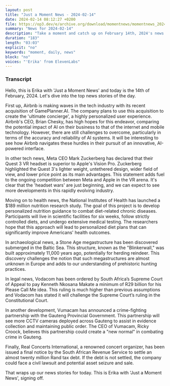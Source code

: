 ```yaml
---
layout: post
title: "Just a Moment News - 2024-02-14"
date: 2024-02-14 08:12:27 +0200
file: https://op3.dev/e/archive.org/download/momentnews/momentnews_2024-02-14.mp3
summary: "News for 2024-02-14"
description: "Take a moment and catch up on February 14th, 2024's news."
duration: "183"
length: "03:03"
explicit: "no"
keywords: "moment, daily, news"
block: "no"
voices: "'Erika' from ElevenLabs"
---
```


### Transcript

Hello, this is Erika with 'Just a Moment News' and today is the 14th of February, 2024. Let's dive into the top news stories of the day.

First up, Airbnb is making waves in the tech industry with its recent acquisition of GamePlanner.AI. The company plans to use this acquisition to create the 'ultimate concierge', a highly personalized user experience. Airbnb's CEO, Brian Chesky, has high hopes for this endeavor, comparing the potential impact of AI on their business to that of the internet and mobile technology. However, there are still challenges to overcome, particularly in terms of the accuracy and reliability of AI systems. It will be interesting to see how Airbnb navigates these hurdles in their pursuit of an innovative, AI-powered interface.

In other tech news, Meta CEO Mark Zuckerberg has declared that their Quest 3 VR headset is superior to Apple's Vision Pro. Zuckerberg highlighted the Quest 3's lighter weight, untethered design, wider field of view, and lower price point as its main advantages. This statement adds fuel to the ongoing competition between Meta and Apple in the VR arena. It's clear that the 'headset wars' are just beginning, and we can expect to see more developments in this rapidly evolving industry.

Moving on to health news, the National Institutes of Health has launched a $189 million nutrition research study. The goal of this project is to develop personalized nutrition guidance to combat diet-related chronic diseases. Participants will live in scientific facilities for six weeks, follow strictly controlled diets, and undergo extensive medical testing. The researchers hope that this approach will lead to personalized diet plans that can significantly improve Americans' health outcomes.

In archaeological news, a Stone Age megastructure has been discovered submerged in the Baltic Sea. This structure, known as the "Blinkerwall," was built approximately 11,000 years ago, potentially for herding reindeer. This discovery challenges the notion that such megastructures are almost unknown in Europe and adds to our understanding of prehistoric hunting practices.

In legal news, Vodacom has been ordered by South Africa’s Supreme Court of Appeal to pay Kenneth Nkosana Makate a minimum of R29 billion for his Please Call Me idea. This ruling is much higher than previous assumptions and Vodacom has stated it will challenge the Supreme Court’s ruling in the Constitutional Court.

In another development, Vumacam has announced a crime-fighting partnership with the Gauteng Provincial Government. This partnership will see more CCTV cameras deployed across Gauteng to assist in evidence collection and maintaining public order. The CEO of Vumacam, Ricky Croock, believes this partnership could create a "new normal" in combating crime in Gauteng.

Finally, Real Concerts International, a renowned concert organizer, has been issued a final notice by the South African Revenue Service to settle an almost twenty million Rand tax debt. If the debt is not settled, the company could face a civil lawsuit and potential asset seizure and sale.

That wraps up our news stories for today. This is Erika with 'Just a Moment News', signing off.
